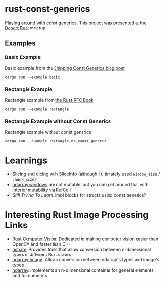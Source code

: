 # rust-const-generics

Playing around with const generics. This project was presented at the [Desert Rust](https://rust.azdevs.org/) meetup.

## Examples

### Basic Example

Basic example from the [Shipping Const Generics blog post](https://without.boats/blog/shipping-const-generics/)

```
cargo run --example basic
```

### Rectangle Example

Rectangle example from [the Rust RFC Book](https://rust-lang.github.io/rfcs/2000-const-generics.html)

```
cargo run --example rectangle
```

### Rectangle Example without Const Generics

Rectangle example without const generics

```
cargo run --example rectangle_no_const_generic
```

# Learnings

-   Slicing and dicing with [SliceInfo](https://docs.rs/ndarray/0.14.0/ndarray/struct.SliceInfo.html) (although I ultimately used `window_size` / `chunk_size`)
-   [ndarray windows](https://docs.rs/ndarray/0.12.1/ndarray/iter/struct.Windows.html) are not mutable, but you can get around that with [interior mutability](https://stackoverflow.com/questions/43528081/mutating-a-travelling-window-in-a-rust-ndarray) via [RefCell](https://doc.rust-lang.org/std/cell/struct.RefCell.html)
-   _Still Trying To Learn:_ impl blocks for structs using const generics?

# Interesting Rust Image Processing Links

-   [Rust Computer Vision](https://github.com/rust-cv): Dedicated to making computer vision easier than OpenCV and faster than C++
-   [nshare](https://crates.io/crates/nshare): Provides traits that allow conversion between n-dimensional types in different Rust crates
-   [ndarray-image](https://crates.io/crates/ndarray-image): Allows conversion between ndarray's types and image's types
-   [ndarray](https://crates.io/crates/ndarray): implements an n-dimensional container for general elements and for numerics
